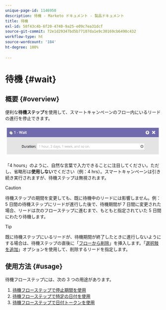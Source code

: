 ```yaml
---
unique-page-id: 1146950
description: 待機 - Marketo ドキュメント - 製品ドキュメント
title: 待機
exl-id: 58f43c4b-6f20-4740-9a25-e09c7ea31dcf
source-git-commit: 72e1d29347bd5b77107da1e9c30169cb6490c432
workflow-type: ht
source-wordcount: '184'
ht-degree: 100%

---
```


# 待機 {#wait}

## 概要 {#overview}

便利な&#x200B;**待機ステップ**&#x200B;を使用して、スマートキャンペーンのフロー内にいるリードの進行を停止できます。

![](assets/wait-overview.png)

「4 hours」のように、自然な言葉で入力できることに注目してください。ただし、省略形は&#x200B;**使用しない**&#x200B;でください（例：4 hrs）。スマートキャンペーンは引き続き実行されますが、待機ステップは無視されます。

>[!CAUTION]
>
>待機ステップの期間を変更しても、既に待機中のリードには影響しません。例：5 日間の待機ステップにリードが進行した後で、待機期間が 7 日間に変更された場合、リードは次のフローステップに進むまで、もともと指定されていた 5 日間にわたり待機します。

>[!TIP]
>
>既に待機ステップにいるリードが、待機期間が終了したときに進行しないようにする場合は、待機ステップの直後に「[フローから削除](/help/marketo/product-docs/core-marketo-concepts/smart-campaigns/flow-actions/remove-from-flow.md)」を挿入します。「[選択肢を追加](/help/marketo/product-docs/core-marketo-concepts/smart-campaigns/flow-actions/use-add-choice-in-a-flow-step.md)」オプションを使用して、削除するリードを指定します。

## 使用方法 {#usage}

待機フローステップには、次の 3 つの用途があります。

1. [待機フローステップで停止期間を使用](/help/marketo/product-docs/core-marketo-concepts/smart-campaigns/flow-actions/wait/use-a-duration-in-a-wait-flow-step.md)
1. [待機フローステップで特定の日付を使用](/help/marketo/product-docs/core-marketo-concepts/smart-campaigns/flow-actions/wait/use-a-specific-date-in-a-wait-flow-step.md)
1. [待機フローステップで日付トークンを使用](/help/marketo/product-docs/core-marketo-concepts/smart-campaigns/flow-actions/wait/use-a-date-token-in-a-wait-flow-step.md)
